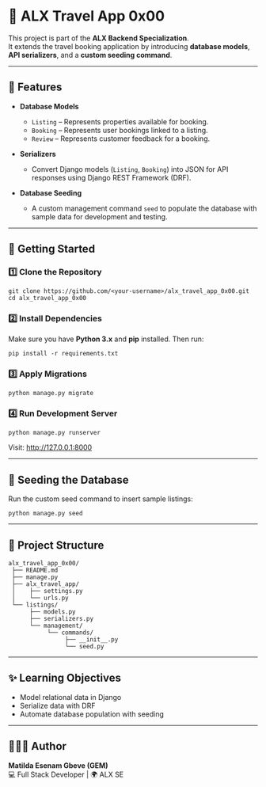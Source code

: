 # 🛫 ALX Travel App 0x00  

This project is part of the **ALX Backend Specialization**.  
It extends the travel booking application by introducing **database models**, **API serializers**, and a **custom seeding command**.  

---

## 📌 Features  

- **Database Models**  
  - `Listing` – Represents properties available for booking.  
  - `Booking` – Represents user bookings linked to a listing.  
  - `Review` – Represents customer feedback for a booking.  

- **Serializers**  
  - Convert Django models (`Listing`, `Booking`) into JSON for API responses using Django REST Framework (DRF).  

- **Database Seeding**  
  - A custom management command `seed` to populate the database with sample data for development and testing.  

---

## 🚀 Getting Started  

### 1️⃣ Clone the Repository  
```  
git clone https://github.com/<your-username>/alx_travel_app_0x00.git  
cd alx_travel_app_0x00  
```  

### 2️⃣ Install Dependencies  
Make sure you have **Python 3.x** and **pip** installed. Then run:  
```  
pip install -r requirements.txt  
```  

### 3️⃣ Apply Migrations  
```  
python manage.py migrate  
```  

### 4️⃣ Run Development Server  
```  
python manage.py runserver  
```  

Visit: <http://127.0.0.1:8000>  

---

## 🌱 Seeding the Database  

Run the custom seed command to insert sample listings:  
```  
python manage.py seed  
```  

---

## 📂 Project Structure  

```  
alx_travel_app_0x00/  
 ├── README.md  
 ├── manage.py  
 ├── alx_travel_app/  
 │    ├── settings.py  
 │    └── urls.py  
 └── listings/  
      ├── models.py  
      ├── serializers.py  
      └── management/  
           └── commands/  
                ├── __init__.py  
                └── seed.py  
```  

---

## ✨ Learning Objectives  

- Model relational data in Django  
- Serialize data with DRF  
- Automate database population with seeding  

---

## 👩🏽‍💻 Author  

**Matilda Esenam Gbeve (GEM)**  
💻 Full Stack Developer | 🌍 ALX SE  